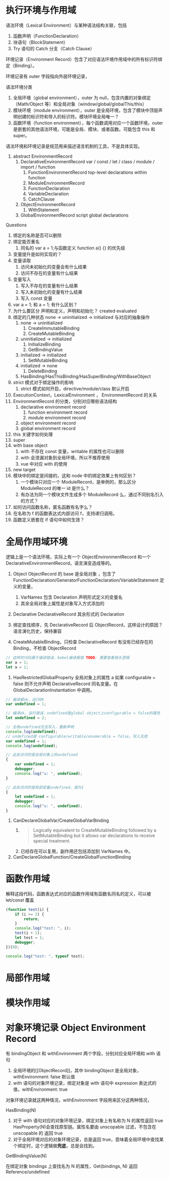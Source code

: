 # 执行环境与作用域

语法环境（Lexical Environment）与某种语法结构关联，包括

1. 函数声明（FunctionDeclaration）
1. 块语句（BlockStatement）
1. Try 语句的 Catch 分支（Catch Clause）

环境记录（Environment Record）包含了对应语法环境作用域中的所有标识符绑定（Binding）。

环境记录有 outer 字段指向外层环境记录，

语法环境分类

1. 全局环境（global environment），outer 为 null，包含内置的对象绑定（Math/Object 等）和全局对象（window/global/globalThis/this）
1. 模块环境（module environment），outer 是全局环境，包含了模块中顶层声明创建的标识符和导入的标识符。模块环境全局唯一？
1. 函数环境（function environment），每个函数调用对应一个函数环境，outer 是嵌套的其他语法环境，可能是全局、模块、或者函数。可能包含 this 和 super。

语法环境和环境记录是规范用来描述语言机制的工具，不是具体实现。

1. abstract EnvironmentRecord
    1. DeclarativeEnvironmentRecord var / const / let / class / module / import / function
        1. FunctionEnvironmentRecord top-level declarations within function
        1. ModuleEnvironmentRecord
        1. FunctionDeclaration
        1. VariableDeclaration
        1. CatchClause
    1. ObjectEnvironmentRecord
        1. WithStatement
    1. GlobalEnvironmentRecord script global declarations

Questions

1. 绑定的名称是否可以删除
1. 绑定能否重名
    1. 同名的 var a = 1;与函数定义 function a() {} 的优先级
1. 变量提升是如何实现的？
1. 变量读取
    1. 访问未初始化的变量会有什么结果
    1. 访问不存在的变量有什么结果
1. 变量写入
    1. 写入不存在的变量有什么结果
    1. 写入未初始化的变量有什么结果
    1. 写入 const 变量
1. var a = 1; 和 a = 1; 有什么区别？
1. 为什么要区分 声明和定义，声明和初始化？ created evaluated
1. 绑定的几种状态 none -> uninitialized -> initialized 与对应的抽象操作
    1. none -> uninitialized
        1. CreateImmutableBinding
        1. CreateMutableBinding
    1. uninitialized -> initialized
        1. InitializeBinding
        1. GetBindingValue
    1. initialized -> initialized
        1. SetMutableBinding
    1. initialized -> none
        1. DeleteBinding
    1. HasBinding/HasThisBinding/HasSuperBinding/WithBaseObject
1. strict 模式对于绑定操作的影响
    1. strict 模式如何开启，directive/module/class 默认开启
1. ExecutionContext，LexicalEnvironment ， EnvironmentRecord 的关系
1. EnvironmentRecord 的分类，分别对应哪些语法结构
    1. declarative environment record
        1. function environment record
        1. module environment record
    1. object environment record
    1. global environment record
1. this 关键字如何处理
1. super
1. with base object
    1. with 不存在 const 变量，writable 的属性也可以删除
    1. with 会泄漏对象到全局环境，所以不推荐使用
    1. vue 中对应 with 的使用
1. new target
1. 模块中的绑定是间接的，这和 node 中的绑定效果上有何区别？
    1. 一个模块只对应一个 ModuleRecord，是单例的，那么区分 ModuleRecord 的唯一 id 是什么？
    1. 有办法为同一个模块文件生成多个 ModuleRecord 么，通过不同别名引入的方式？
1. 如何访问函数名称，匿名函数有名字么？
1. 在名称为 f 的函数表达式内部访问 f，支持递归调用。
1. 函数定义嵌套在 if 语句中如何生效？

# 全局作用域环境

逻辑上是一个语法环境，实际上有一个 ObjectEnvironmentRecord 和一个 DeclarativeEnvironmentRecord，语言演变造成等的。

1. Object ObjectRecord 的 base 是全局对象 ，包含了 FunctionDeclaration/GeneratorFunctionDeclaration/VariableStatement 定义的变量，
    1. VarNames 包含 Declaration 声明形式定义的变量名
    1. 其余全局对象上属性是对象写入方式添加的
1. Declarative DeclarativeRecord 其余形式的 Declaration

1. 绑定查找顺序，先 DeclarativeRecord 后 ObjectRecord，这样设计的原因？语言演化历史，保持兼容
1. CreateMutableBinding，只检查 DeclarativeRecord 有没有已经存在的 Binding，不检查 ObjectRecord

```js
// 这样的代码属于编译错误，babel编译报错 TODO: 需要查看相关逻辑
var a = 1;
let a = 1;
```

1. HasRestrictedGlobalProperty 全局对象上的属性 a 如果 configurable = false 则不允许声明 DeclarativeRecord 同名变量。在 GlobalDeclarationInstantiation 中调用。

```js
// 编译都ok，运行OK
var undefined = 1;

// 编译ok，运行错误，undefined是global object上configurable = false的属性
let undefined = 2;

// 全局undefined无法写入，重新声明
console.log(undefined);
// undefined是 configurable/writable/enumerable = false，写入无效
var undefined = 1;
console.log(undefined);

// 此处访问的是全局对象上的undefined
{
	var undefined = 1;
	debugger;
	console.log("u: ", undefined);
}

// 此处访问的是局部变量undefined，值为1
{
	let undefined = 1;
	debugger;
	console.log("u: ", undefined);
}
```

1. CanDeclareGlobalVar/CreateGlobalVarBinding
    1. > Logically equivalent to CreateMutableBinding followed by a SetMutableBinding but it allows var declarations to receive special treatment.
    1. 已经存在可以复用，副作用还包括添加到 VarNames 中。
1. CanDeclareGlobalFunction/CreateGlobalFunctionBinding

# 函数作用域

解释这段代码，函数表达式对应的函数作用域有函数名同名的定义，可以被 let/const 覆盖

```js
(function test(i) {
	if (i >= 2) {
		return;
	}
	console.log("test: ", i);
	test(i + 1);
	let test = 1;
	debugger;
})(0);

console.log("test: ", typeof test);
```

# 局部作用域

# 模块作用域

# 对象环境记录 Object Environment Record

有 bindingObject 和 withEnvironment 两个字段，分别对应全局环境和 with 语句

1. 全局环境的[[ObjectRecord]]，其中 bindingObject 是全局对象，withEnvironment: false 默认值
1. with 语句的对象环境记录，绑定对象是 with 语句中 expression 表达式的值，withEnvironment: true

对象环境记录就这两种情况，withEnvironment 字段用来区分这两种情况，

HasBinding(N)

1. 对于 with 语句对应的对象环境记录，绑定对象上有名称为 N 的属性返回 true HasProperty(N)会查找原型链。属性名要由 unscopable 过滤，不包含在 unscopable 的 返回 true
1. 对于全局环境对应的对象环境记录，总是返回 true，意味着全局环境中查找某个绑定时，这个逻辑做**兜底**，总是会找到。

GetBindingValue(N)

在绑定对象 bindings 上查找名为 N 的属性，Get(bindings, N) 返回 Reference/undefined
